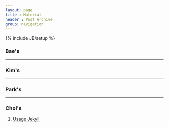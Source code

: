 ```yaml
---
layout: page
title : Material
header : Post Archive
group: navigation
---
```

{% include JB/setup %}

### Bae's

***
### Kim's

***
### Park's

***
### Choi's
1. [Usage Jekyll](http://www.slideshare.net/AstinChoi/usage-jekyll)

